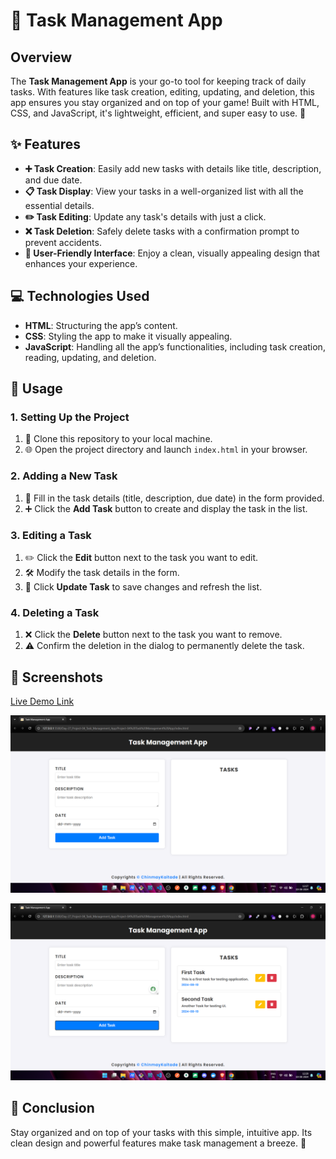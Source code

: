 # 📝 Task Management App

## Overview

The **Task Management App** is your go-to tool for keeping track of daily tasks. With features like task creation, editing, updating, and deletion, this app ensures you stay organized and on top of your game! Built with HTML, CSS, and JavaScript, it's lightweight, efficient, and super easy to use. 🎯

## ✨ Features

- **➕ Task Creation**: Easily add new tasks with details like title, description, and due date.
- **📋 Task Display**: View your tasks in a well-organized list with all the essential details.
- **✏️ Task Editing**: Update any task's details with just a click.
- **❌ Task Deletion**: Safely delete tasks with a confirmation prompt to prevent accidents.
- **🎨 User-Friendly Interface**: Enjoy a clean, visually appealing design that enhances your experience.

## 💻 Technologies Used

- **HTML**: Structuring the app’s content.
- **CSS**: Styling the app to make it visually appealing.
- **JavaScript**: Handling all the app’s functionalities, including task creation, reading, updating, and deletion.

## 🚀 Usage

### 1. Setting Up the Project

1. 📂 Clone this repository to your local machine.
2. 🌐 Open the project directory and launch `index.html` in your browser.

### 2. Adding a New Task

1. 📝 Fill in the task details (title, description, due date) in the form provided.
2. ➕ Click the **Add Task** button to create and display the task in the list.

### 3. Editing a Task

1. ✏️ Click the **Edit** button next to the task you want to edit.
2. 🛠 Modify the task details in the form.
3. 💾 Click **Update Task** to save changes and refresh the list.

### 4. Deleting a Task

1. ❌ Click the **Delete** button next to the task you want to remove.
2. ⚠️ Confirm the deletion in the dialog to permanently delete the task.

## 📸 Screenshots

[Live Demo Link]()

![task-management-app-image1](output/Image1.png)

![task-management-app-image2](output/Image2.png)

## 🎯 Conclusion

Stay organized and on top of your tasks with this simple, intuitive app. Its clean design and powerful features make task management a breeze. 💪


